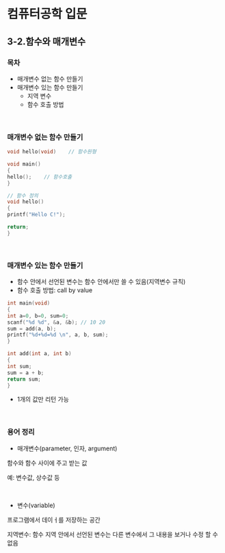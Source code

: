# 컴퓨터공학 입문

## 3-2.함수와 매개변수

### 목차

- 매개변수 없는 함수 만들기
- 매개변수 있는 함수 만들기
  - 지역 변수
  - 함수 호출 방법



<br/>

### 매개변수 없는 함수 만들기

```c
void hello(void)	// 함수원형

void main()
{
hello();	// 함수호출
}
```

```c
// 함수 정의
void hello()
{
printf("Hello C!");

return;
}
```



<br/>

### 매개변수 있는 함수 만들기

- 함수 안에서 선언된 변수는 함수 안에서만 쓸 수 있음(지역변수 규칙)
- 함수 호출 방법: call by value

```c
int main(void)
{
int a=0, b=0, sum=0;
scanf("%d %d", &a, &b);	// 10 20
sum = add(a, b);
printf("%d+%d=%d \n", a, b, sum);
}
```

```c
int add(int a, int b)
{
int sum;
sum = a + b;
return sum;
}
```

- 1개의 값만 리턴 가능



<br/>

### 용어 정리

- 매개변수(parameter, 인자, argument)

함수와 함수 사이에 주고 받는 값

예: 변수값, 상수값 등

<br/>

- 변수(variable)

프로그램에서 데이ㅓ를 저장하는 공간

지역변수: 함수 지역 안에서 선언된 변수는 다른 변수에서 그 내용을 보거나 수정 할 수 없음



<br/>









